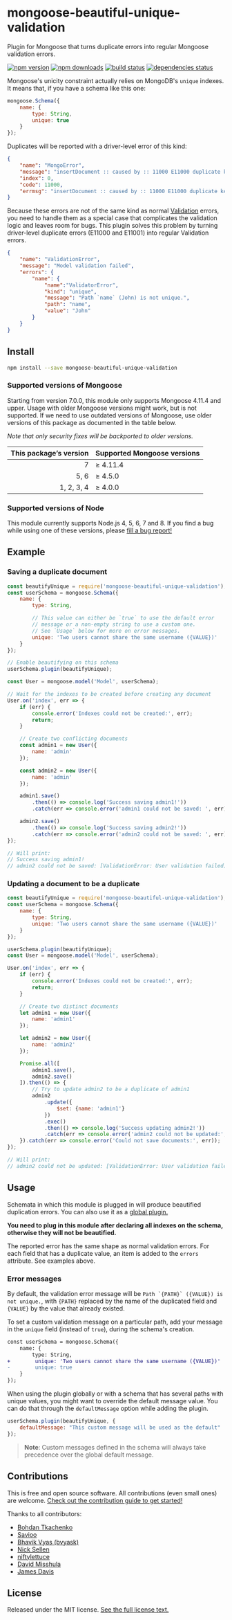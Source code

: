 # mongoose-beautiful-unique-validation

Plugin for Mongoose that turns duplicate errors into regular Mongoose validation errors.

[![npm version](https://img.shields.io/npm/v/mongoose-beautiful-unique-validation.svg?style=flat-square)](https://www.npmjs.com/package/mongoose-beautiful-unique-validation)
[![npm downloads](https://img.shields.io/npm/dm/mongoose-beautiful-unique-validation.svg?style=flat-square)](https://www.npmjs.com/package/mongoose-beautiful-unique-validation)
[![build status](https://img.shields.io/travis/matteodelabre/mongoose-beautiful-unique-validation.svg?style=flat-square)](https://travis-ci.org/matteodelabre/mongoose-beautiful-unique-validation)
[![dependencies status](http://img.shields.io/david/matteodelabre/mongoose-beautiful-unique-validation.svg?style=flat-square)](https://david-dm.org/matteodelabre/mongoose-beautiful-unique-validation)

Mongoose's unicity constraint actually relies on MongoDB's `unique` indexes. It means that, if you have a schema like this one:

```js
mongoose.Schema({
    name: {
        type: String,
        unique: true
    }
});
```

Duplicates will be reported with a driver-level error of this kind:

```json
{
    "name": "MongoError",
    "message": "insertDocument :: caused by :: 11000 E11000 duplicate key error index: example.users.$name_1 dup key: { : \"John\" }",
    "index": 0,
    "code": 11000,
    "errmsg": "insertDocument :: caused by :: 11000 E11000 duplicate key error index: example.users.$name_1 dup key: { : \"John\" }"
}
```

Because these errors are not of the same kind as normal [Validation](http://mongoosejs.com/docs/validation.html) errors, you need to handle them as a special case that complicates the validation logic and leaves room for bugs. This plugin solves this problem by turning driver-level duplicate errors (E11000 and E11001) into regular Validation errors.

```json
{
    "name": "ValidationError",
    "message": "Model validation failed",
    "errors": {
        "name": {
            "name":"ValidatorError",
            "kind": "unique",
            "message": "Path `name` (John) is not unique.",
            "path": "name",
            "value": "John"
        }
    }
}
```

## Install

```sh
npm install --save mongoose-beautiful-unique-validation
```

### Supported versions of Mongoose

Starting from version 7.0.0, this module only supports Mongoose 4.11.4 and upper. Usage with older Mongoose versions might work, but is not supported. If we need to use outdated versions of Mongoose, use older versions of this package as documented in the table below.

_Note that only security fixes will be backported to older versions._

| This package’s version | Supported Mongoose versions |
| ----------------------:|:--------------------------- |
|                      7 | ≥ 4.11.4                    |
|                   5, 6 | ≥ 4.5.0                     |
|             1, 2, 3, 4 | ≥ 4.0.0                     |

### Supported versions of Node

This module currently supports Node.js 4, 5, 6, 7 and 8. If you find a bug while using one of these versions, please [fill a bug report!](https://github.com/matteodelabre/mongoose-beautiful-unique-validation/issues/new)

## Example

### Saving a duplicate document

```js
const beautifyUnique = require('mongoose-beautiful-unique-validation');
const userSchema = mongoose.Schema({
    name: {
        type: String,

        // This value can either be `true` to use the default error
        // message or a non-empty string to use a custom one.
        // See `Usage` below for more on error messages.
        unique: 'Two users cannot share the same username ({VALUE})'
    }
});

// Enable beautifying on this schema
userSchema.plugin(beautifyUnique);

const User = mongoose.model('Model', userSchema);

// Wait for the indexes to be created before creating any document
User.on('index', err => {
    if (err) {
        console.error('Indexes could not be created:', err);
        return;
    }

    // Create two conflicting documents
    const admin1 = new User({
        name: 'admin'
    });

    const admin2 = new User({
        name: 'admin'
    });

    admin1.save()
        .then(() => console.log('Success saving admin1!'))
        .catch(err => console.error('admin1 could not be saved: ', err));

    admin2.save()
        .then(() => console.log('Success saving admin2!'))
        .catch(err => console.error('admin2 could not be saved: ', err));
});

// Will print:
// Success saving admin1!
// admin2 could not be saved: [ValidationError: User validation failed]
```

### Updating a document to be a duplicate

```js
const beautifyUnique = require('mongoose-beautiful-unique-validation');
const userSchema = mongoose.Schema({
    name: {
        type: String,
        unique: 'Two users cannot share the same username ({VALUE})'
    }
});

userSchema.plugin(beautifyUnique);
const User = mongoose.model('Model', userSchema);

User.on('index', err => {
    if (err) {
        console.error('Indexes could not be created:', err);
        return;
    }

    // Create two distinct documents
    let admin1 = new User({
        name: 'admin1'
    });

    let admin2 = new User({
        name: 'admin2'
    });

    Promise.all([
        admin1.save(),
        admin2.save()
    ]).then(() => {
        // Try to update admin2 to be a duplicate of admin1
        admin2
            .update({
                $set: {name: 'admin1'}
            })
            .exec()
            .then(() => console.log('Success updating admin2!'))
            .catch(err => console.error('admin2 could not be updated:', err))
    }).catch(err => console.error('Could not save documents:', err));
});

// Will print:
// admin2 could not be updated: [ValidationError: User validation failed]
```

## Usage

Schemata in which this module is plugged in will produce beautified duplication errors. You can also use it as a [global plugin.](http://mongoosejs.com/docs/plugins.html#global)

**You need to plug in this module after declaring all indexes on the schema, otherwise they will not be beautified.**

The reported error has the same shape as normal validation errors. For each field that has a duplicate value, an item is added to the `errors` attribute. See examples above.

### Error messages

By default, the validation error message will be ``Path `{PATH}` ({VALUE}) is not unique.``, with `{PATH}` replaced by the name of the duplicated field and `{VALUE}` by the value that already existed.

To set a custom validation message on a particular path, add your message in the `unique` field (instead of `true`), during the schema's creation.

```diff
const userSchema = mongoose.Schema({
    name: {
        type: String,
+        unique: 'Two users cannot share the same username ({VALUE})'
-        unique: true
    }
});
```

When using the plugin globally or with a schema that has several paths with unique values, you might want to override the default message value. You can do that through the `defaultMessage` option while adding the plugin.

```js
userSchema.plugin(beautifyUnique, {
    defaultMessage: "This custom message will be used as the default"
});
```

> **Note**: Custom messages defined in the schema will always take precedence over the global default message.

## Contributions

This is free and open source software. All contributions (even small ones) are welcome. [Check out the contribution guide to get started!](CONTRIBUTING.md)

Thanks to all contributors:

* [Bohdan Tkachenko](https://github.com/BohdanTkachenko)
* [Savioo](https://github.com/Saviio)
* [Bhavik Vyas (bvyask)](https://github.com/bvyask)
* [Nick Sellen](https://github.com/nicksellen)
* [niftylettuce](https://github.com/niftylettuce)
* [David Misshula](https://github.com/misshula)
* [James Davis](https://github.com/davisjam)

## License

Released under the MIT license. [See the full license text.](https://github.com/matteodelabre/mongoose-beautiful-unique-validation/blob/master/LICENSE)
